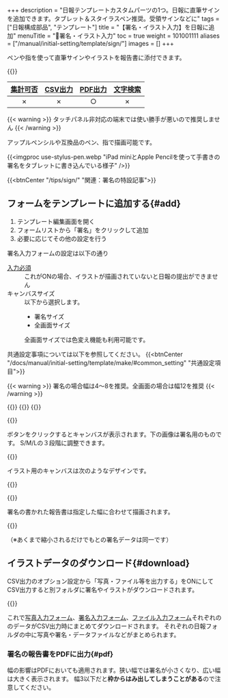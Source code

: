 +++
description = "日報テンプレートカスタムパーツの1つ。日報に直筆サインを追加できます。タブレット＆スタイラスペン推奨。受領サインなどに"
tags = ["日報構成部品", "テンプレート"]
title = "【署名・イラスト入力】を日報に追加"
menuTitle = "🧩署名・イラスト入力"
toc = true
weight = 101001111
aliases = ["/manual/initial-setting/template/sign/"]
images = []
+++

ペンや指を使って直筆サインやイラストを報告書に添付できます。

{{<icatch filename="input-method-pen" msg="直筆サインや 手書きのイラストに" title="署名入力フォーム" fontsize="30px" alice="tablet">}}

|[集計可否](/docs/manual/analytics/)|[CSV出力](/docs/manual/analytics/csv/)|[PDF出力](/docs/manual/read-report/pdf/)|[文字検索](/docs/manual/read-report/list/)|
|:---:|:---:|:---:|:---:|
|✗|✗|○|✗|

{{< warning >}}
タッチパネル非対応の端末では使い勝手が悪いので推奨しません
{{< /warning >}}

アップルペンシルや互換品のペン、指で描画可能です。

{{<imgproc use-stylus-pen.webp "iPad miniとApple Pencilを使って手書きの署名をタブレットに書き込んでいる様子" />}}

{{<btnCenter "/tips/sign/" "関連：署名の特設記事">}}

## フォームをテンプレートに追加する{#add}

1. テンプレート編集画面を開く
1. フォームリストから「署名」をクリックして追加
1. 必要に応じてその他の設定を行う


署名入力フォームの設定は以下の通り

<dl class="basic">
  <dt><a href="/tips/required/">入力必須</a></dt>
  <dd>これがONの場合、イラストが描画されていないと日報の提出ができません</dd>
  <dt>キャンバスサイズ</dt>
  <dd>以下から選択します。<ul><li>署名サイズ</li><li>全画面サイズ</li></ul>全画面サイズでは色変え機能も利用可能です。</dd>
</dl>

共通設定事項については以下を参照してください。
{{<btnCenter "/docs/manual/initial-setting/template/make/#common_setting" "共通設定項目">}}

{{< warning >}}
署名の場合幅は4〜8を推奨。全画面の場合は幅12を推奨
{{< /warning >}}

{{<appscreen filename="edit-report-template" title="署名入力フォームだけで構成された日報テンプレートを作成しました。この例をもとに入力・出力画面をご紹介していきます">}}
{{<nextArrow>}}
{{<appscreen filename="input" title="日報作成画面。署名ボタンをタップして署名入力ウインドウがポップ表示されます">}}

{{<nextArrow>}}

ボタンをクリックするとキャンバスが表示されます。下の画像は署名用のものです。
S/M/Lの３段階に調整できます。

{{<appscreen filename="write-signature" title="署名をスタイラスペンで書く">}}

イラスト用のキャンバスは次のようなデザインです。

{{<appscreen filename="draw-stylus-pen" title="イラスト用キャンバスの画面。カラーパレットや線の太さを調整するボタンなどが表示されている">}}

{{<nextArrow>}}

署名の書かれた報告書は指定した幅に合わせて描画されます。

{{<appscreen filename="post" title="署名入力フォームを含んだ日報を受信したときの見え方">}}

（※あくまで縮小されるだけでもとの署名データは同一です）

## イラストデータのダウンロード{#download}

CSV出力のオプション設定から「写真・ファイル等を出力する」をONにしてCSV出力すると別フォルダに署名やイラストがダウンロードされます。


{{<appscreen filename="download" title="バイナリファイルを一括ダウンロード">}}

これで[写真入力フォーム](/docs/manual/initial-setting/template/picture/)、[署名入力フォーム](/docs/manual/initial-setting/template/sign/)、[ファイル入力フォーム](/docs/manual/initial-setting/template/file/)それぞれののデータがCSV出力時にまとめてダウンロードされます。
それぞれの日報フォルダの中に写真や署名・データファイルなどがまとめられます。

### 署名の報告書をPDFに出力{#pdf}

幅の影響はPDFにおいても適用されます。狭い幅では署名が小さくなり、広い幅は大きく表示されます。
幅3以下だと**枠からはみ出してしまうことがある**ので注意してください。
